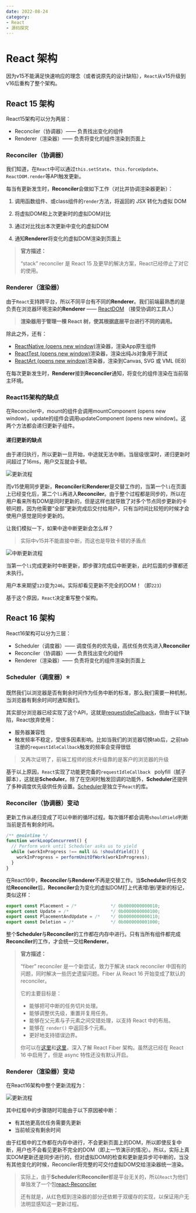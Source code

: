 ```yaml
---
date: 2022-08-24
category:
- React
- 源码探究
---
```


# React 架构

因为v15不能满足快速响应的理念（或者说原先的设计缺陷），`React`从v15升级到v16后重构了整个架构。

## React 15 架构

React15架构可以分为两层：

- Reconciler（协调器）—— 负责找出变化的组件
- Renderer（渲染器）—— 负责将变化的组件渲染到页面上

### Reconciler（协调器）

我们知道，在`React`中可以通过`this.setState`、`this.forceUpdate`、`ReactDOM.render`等API触发更新。

每当有更新发生时，**Reconciler**会做如下工作（对比并协调渲染器更新）：

1. 调用函数组件、或class组件的`render`方法，将返回的 JSX 转化为虚拟 DOM

2. 将虚拟DOM和上次更新时的虚拟DOM对比
3. 通过对比找出本次更新中变化的虚拟DOM
4. 通知**Renderer**将变化的虚拟DOM渲染到页面上

> **官方描述：**
>
> “stack” reconciler 是 React 15 及更早的解决方案，React已经停止了对它的使用。
>

### Renderer（渲染器）

由于`React`支持跨平台，所以不同平台有不同的**Renderer**。我们前端最熟悉的是负责在浏览器环境渲染的**Renderer** —— [ReactDOM](https://www.npmjs.com/package/react-dom) （接受协调的工具人）

> **渲染器用于管理一棵 React 树，使其根据底层平台进行不同的调用。**

除此之外，还有：

- [ReactNative (opens new window)](https://www.npmjs.com/package/react-native)渲染器，渲染App原生组件
- [ReactTest (opens new window)](https://www.npmjs.com/package/react-test-renderer)渲染器，渲染出纯Js对象用于测试
- [ReactArt (opens new window)](https://www.npmjs.com/package/react-art)渲染器，渲染到Canvas, SVG 或 VML (IE8)

在每次更新发生时，**Renderer**接到**Reconciler**通知，将变化的组件渲染在当前宿主环境。

###  React15架构的缺点

在Reconciler中，mount的组件会调用mountComponent (opens new window)，update的组件会调用updateComponent (opens new window)。这两个方法都会递归更新子组件。

#### 递归更新的缺点

由于递归执行，所以更新一旦开始，中途就无法中断。当层级很深时，递归更新时间超过了16ms，用户交互就会卡顿。

![更新流程](https://cdn.yihuiblog.top/images/202208241736854.png)

而v15使用同步更新，**Reconciler**和**Renderer**是交替工作的，当第一个`li`在页面上已经变化后，第二个`li`再进入**Reconciler**。由于整个过程都是同步的，所以在用户看来所有DOM是同时更新的，但是这样也就导致了对多个节点同步更新的卡顿问题，因为他需要“全部”更新完成后交付给用户，只有当时间比较短的时候才会使用户感觉是同步更新的。

让我们模拟一下，如果中途中断更新会怎么样？

> 实际中v15并不能直接中断，而这也是导致卡顿的矛盾点

![中断更新流程](https://cdn.yihuiblog.top/images/202208241738053.png)

当第一个`li`完成更新时中断更新，即步骤3完成后中断更新，此时后面的步骤都还未执行。

用户本来期望`123`变为`246`。实际却看见更新不完全的DOM！（即`223`）

基于这个原因，`React`决定重写整个架构。

## React 16 架构

React16架构可以分为三层：

- Scheduler（调度器）—— 调度任务的优先级，高优任务优先进入**Reconciler**
- Reconciler（协调器）—— 负责找出变化的组件
- Renderer（渲染器）—— 负责将变化的组件渲染到页面上

### Scheduler（调度器）:star:

既然我们以浏览器是否有剩余时间作为任务中断的标准，那么我们需要一种机制，当浏览器有剩余时间时通知我们。

其实部分浏览器已经实现了这个API，这就是[requestIdleCallback](https://developer.mozilla.org/zh-CN/docs/Web/API/Window/requestIdleCallback)，但由于以下缺陷，React放弃使用：

- 服务器兼容性
- 触发频率不稳定，受很多因素影响。比如当我们的浏览器切换tab后，之前tab注册的`requestIdleCallback`触发的频率会变得很低

> 又再次证明了，前端工程师的技术升级靠的是客户的浏览器的升级

基于以上原因，`React`实现了功能更完备的`requestIdleCallback ` polyfill（腻子脚本），这就是**Scheduler**。除了在空闲时触发回调的功能外，**Scheduler**还提供了多种调度优先级供任务设置。[Scheduler](https://github.com/facebook/react/blob/1fb18e22ae66fdb1dc127347e169e73948778e5a/packages/scheduler/README.md)是独立于`React`的库。

### Reconciler（协调器）变动

更新工作从递归变成了可以中断的循环过程。每次循环都会调用`shouldYield`判断当前是否有剩余时间。

```js
/** @noinline */
function workLoopConcurrent() {
  // Perform work until Scheduler asks us to yield
  while (workInProgress !== null && !shouldYield()) {
    workInProgress = performUnitOfWork(workInProgress);
  }
}
```

在React16中，**Reconciler**与**Renderer**不再是交替工作。当**Scheduler**将任务交给**Reconciler**后，**Reconciler**会为变化的虚拟DOM打上代表增/删/更新的标记，类似这样：

```js
export const Placement = /*             */ 0b0000000000010;
export const Update = /*                */ 0b0000000000100;
export const PlacementAndUpdate = /*    */ 0b0000000000110;
export const Deletion = /*              */ 0b0000000001000;
```

整个**Scheduler**与**Reconciler**的工作都在内存中进行。只有当所有组件都完成**Reconciler**的工作，才会统一交给**Renderer**。

> **官方描述：**
>
> “fiber” reconciler 是一个新尝试，致力于解决 stack reconciler 中固有的问题，同时解决一些历史遗留问题。Fiber 从 React 16 开始变成了默认的 reconciler。
>
> 它的主要目标是：
>
> - 能够把可中断的任务切片处理。
> - 能够调整优先级，重置并复用任务。
> - 能够在父元素与子元素之间交错处理，以支持 React 中的布局。
> - 能够在 `render()` 中返回多个元素。
> - 更好地支持错误边界。
>
> 你可以在[这里](https://github.com/acdlite/react-fiber-architecture)和[这里](https://medium.com/react-in-depth/inside-fiber-in-depth-overview-of-the-new-reconciliation-algorithm-in-react-e1c04700ef6e)，深入了解 React Fiber 架构。虽然这已经在 React 16 中启用了，但是 async 特性还没有默认开启。

### Renderer（渲染器）变动

在React16架构中整个更新流程为：

![更新流程](https://cdn.yihuiblog.top/images/202208251059950.png)

其中红框中的步骤随时可能由于以下原因被中断：

- 有其他更高优任务需要先更新
- 当前帧没有剩余时间

由于红框中的工作都在内存中进行，不会更新页面上的DOM，所以即使反复中断，用户也不会看见更新不完全的DOM（即上一节演示的情况）。所以，实际上真实DOM更新还是同步进行的，但对虚拟DOM的检查和更新是异步可中断的，当没有其他变化的时候，Reconciler将完整的可交付虚拟DOM交给渲染器统一渲染。

> 实际上，由于**Scheduler**和**Reconciler**都是平台无关的，所以`React`为他们单独发了一个包[react-Reconciler](https://www.npmjs.com/package/react-reconciler)
>
> 还有就是，从红色框到渲染器的部分还依赖于双缓存的实现，以保证用户无法明显感知这一更新过程。

